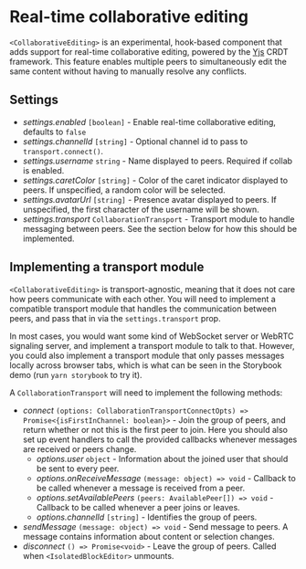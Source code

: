 # Real-time collaborative editing

`<CollaborativeEditing>` is an experimental, hook-based component that adds support for real-time collaborative editing, powered by the [Yjs](https://github.com/yjs/yjs) CRDT framework. This feature enables multiple peers to simultaneously edit the same content without having to manually resolve any conflicts.

## Settings

- _settings.enabled_ `[boolean]` - Enable real-time collaborative editing, defaults to `false`
- _settings.channelId_ `[string]` - Optional channel id to pass to `transport.connect()`.
- _settings.username_ `string` - Name displayed to peers. Required if collab is enabled.
- _settings.caretColor_ `[string]` - Color of the caret indicator displayed to peers. If unspecified, a random color will be selected.
- _settings.avatarUrl_ `[string]` - Presence avatar displayed to peers. If unspecified, the first character of the username will be shown.
- _settings.transport_ `CollaborationTransport` - Transport module to handle messaging between peers. See the section below for how this should be implemented.
 
## Implementing a transport module

`<CollaborativeEditing>` is transport-agnostic, meaning that it does not care how peers communicate with each other. You will need to implement a compatible transport module that handles the communication between peers, and pass that in via the `settings.transport` prop.

In most cases, you would want some kind of WebSocket server or WebRTC signaling server, and implement a transport module to talk to that. However, you could also implement a transport module that only passes messages locally across browser tabs, which is what can be seen in the Storybook demo (run `yarn storybook` to try it).

A `CollaborationTransport` will need to implement the following methods:

- _connect_ `(options: CollaborationTransportConnectOpts) => Promise<{isFirstInChannel: boolean}>` - Join the group of peers, and return whether or not this is the first peer to join. Here you should also set up event handlers to call the provided callbacks whenever messages are received or peers change.
  - _options.user_ `object` - Information about the joined user that should be sent to every peer.
  - _options.onReceiveMessage_ `(message: object) => void` - Callback to be called whenever a message is received from a peer.
  - _options.setAvailablePeers_ `(peers: AvailablePeer[]) => void` - Callback to be called whenever a peer joins or leaves.
  - _options.channelId_ `[string]` - Identifies the group of peers.
- _sendMessage_ `(message: object) => void` - Send message to peers. A message contains information about content or selection changes.
- _disconnect_ `() => Promise<void>` - Leave the group of peers. Called when `<IsolatedBlockEditor>` unmounts.